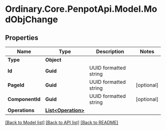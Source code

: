 # Ordinary.Core.PenpotApi.Model.ModObjChange

## Properties

Name | Type | Description | Notes
------------ | ------------- | ------------- | -------------
**Type** | **Object** |  | 
**Id** | **Guid** | UUID formatted string | 
**PageId** | **Guid** | UUID formatted string | [optional] 
**ComponentId** | **Guid** | UUID formatted string | [optional] 
**Operations** | [**List&lt;Operation&gt;**](Operation.md) |  | 

[[Back to Model list]](../README.md#documentation-for-models) [[Back to API list]](../README.md#documentation-for-api-endpoints) [[Back to README]](../README.md)

